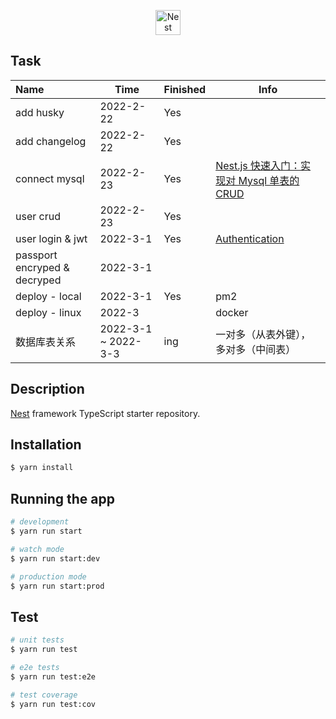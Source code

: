 <p align="center">
  <a href="http://nestjs.com/" target="blank"><img src="https://nestjs.com/img/logo-small.svg" width="40" alt="Nest Logo" /></a>
</p>

## Task

| Name | Time | Finished | Info |
|:-------------|--------------|---------------|-----------------------|
| add husky | 2022-2-22 | Yes |
| add changelog | 2022-2-22 | Yes |
| connect mysql | 2022-2-23 | Yes | [Nest.js 快速入门：实现对 Mysql 单表的 CRUD](https://juejin.cn/post/7044231271794343966)
| user crud | 2022-2-23 |Yes |
| user login & jwt| 2022-3-1| Yes | [Authentication](https://docs.nestjs.com/security/authentication) |
| passport encryped & decryped | 2022-3-1 | |
| deploy - local | 2022-3-1 | Yes | pm2 |
| deploy - linux | 2022-3 | | docker |
| 数据库表关系  | 2022-3-1 ~ 2022-3-3 | ing | 一对多（从表外键），多对多（中间表）|


## Description

[Nest](https://github.com/nestjs/nest) framework TypeScript starter repository.

## Installation

```bash
$ yarn install
```

## Running the app

```bash
# development
$ yarn run start

# watch mode
$ yarn run start:dev

# production mode
$ yarn run start:prod
```

## Test

```bash
# unit tests
$ yarn run test

# e2e tests
$ yarn run test:e2e

# test coverage
$ yarn run test:cov
```

